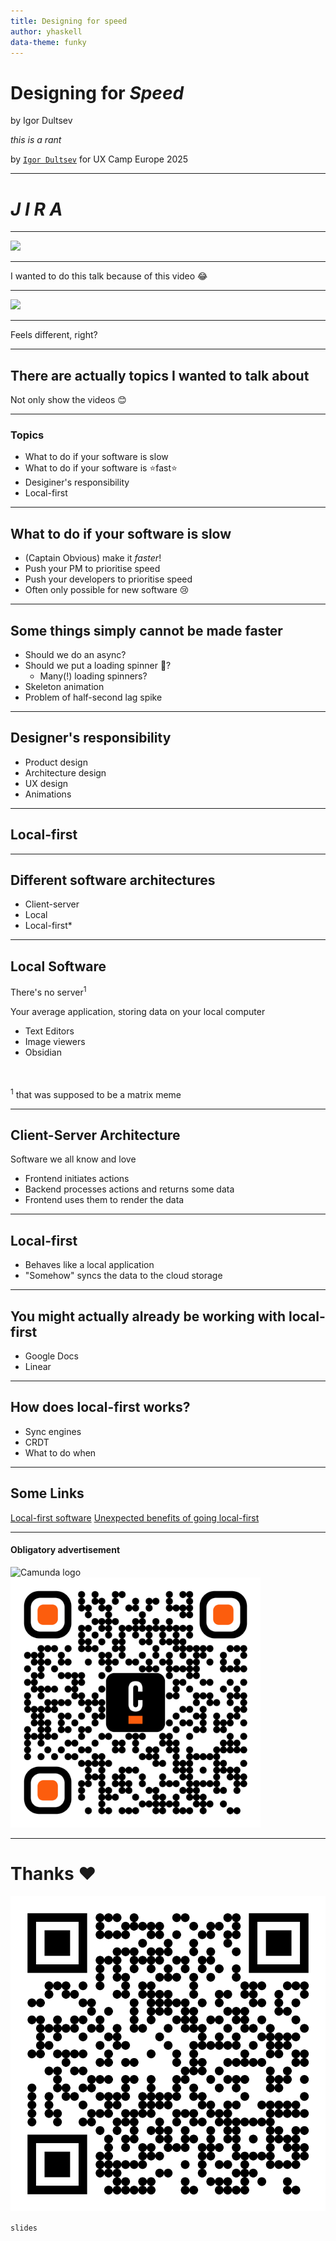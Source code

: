 ```yaml
---
title: Designing for speed
author: yhaskell
data-theme: funky
---
```


# Designing for _Speed_

by Igor Dultsev

_this is a rant_

by [`Igor Dultsev`](https://github.com/yhaskell) for UX Camp Europe 2025

---

_<h1>J I R A</h1>_

---

![](./create-issue-jira.gif)

---

I wanted to do this talk because of this video 😂

---

![](./create-issue-linear.gif)

---

Feels different, right?

---

## There are actually topics I wanted to talk about

Not only show the videos 😊

---

### Topics

- What to do if your software is slow
- What to do if your software is :star:fast:star:
- Desiginer's responsibility
- Local-first

---

## What to do if your software is slow

- (Captain Obvious) make it _faster_!
- Push your PM to prioritise speed
- Push your developers to prioritise speed
- Often only possible for new software 😢

---

## Some things simply cannot be made faster

- Should we do an async?
- Should we put a loading spinner 🤮?
  - Many(!) loading spinners?
- Skeleton animation
- Problem of half-second lag spike

---

## Designer's responsibility

- Product design
- Architecture design
- UX design
- Animations

---

## Local-first

---

## Different software architectures

- Client-server
- Local
- Local-first\*

---

## Local Software

There's no server<sup>1</sup>

Your average application, storing data on your local computer

- Text Editors
- Image viewers
- Obsidian

<br/><br/>
<sup>1</sup> that was supposed to be a matrix meme

---

## Client-Server Architecture

Software we all know and love

- Frontend initiates actions
- Backend processes actions and returns some data
- Frontend uses them to render the data

---

## Local-first

- Behaves like a local application
- "Somehow" syncs the data to the cloud storage

---

## You might actually already be working with local-first

- Google Docs
- Linear

---

## How does local-first works?

- Sync engines
- CRDT
- What to do when

---

## Some Links

[Local-first software](https://localfirstweb.dev)
[Unexpected benefits of going local-first](https://www.youtube.com/watch?v=VLgmjzERT08)

---

<!--config align=center-->

#### Obligatory advertisement

<img src="https://camunda.com/wp-content/uploads/2020/05/logo-camunda-black.svg" alt="Camunda logo" style="width: 400px" />
<a href="https://camunda.com/careers"><img src="camunda-careers.svg" alt="Camunda logo" style="width: 400px" /></a>

---

<!--config align=center-->

# Thanks :heart:

![](slides.svg)

`slides`
